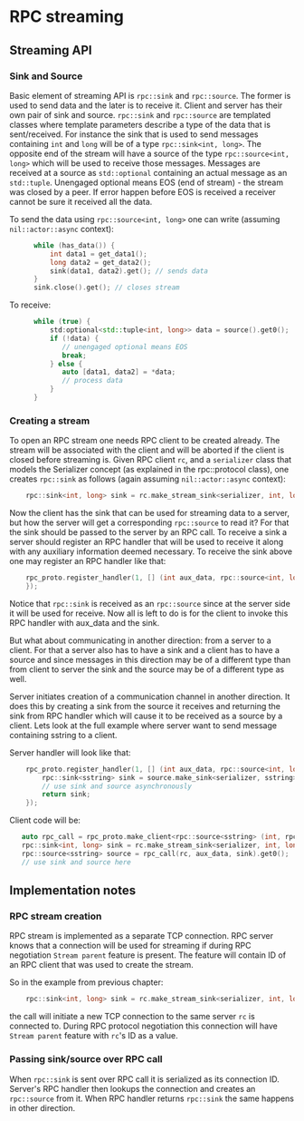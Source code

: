 # RPC streaming

## Streaming API

### Sink and Source

Basic element of streaming API is `rpc::sink` and `rpc::source`. The former
is used to send data and the later is to receive it. Client and server
has their own pair of sink and source. `rpc::sink` and `rpc::source` are
templated classes where template parameters describe a type of the data
that is sent/received. For instance the sink that is used to send messages
containing `int` and `long` will be of a type `rpc::sink<int, long>`.  The
opposite end of the stream will have a source of the type `rpc::source<int, long>`
which will be used to receive those messages. Messages are received at a
source as `std::optional` containing an actual message as an `std::tuple`. Unengaged
optional means EOS (end of stream) - the stream was closed by a peer. If
error happen before EOS is received a receiver cannot be sure it received all
the data.

To send the data using `rpc::source<int, long>` one can write (assuming `nil::actor::async` context):

```cpp
      while (has_data()) {
          int data1 = get_data1();
          long data2 = get_data2();
          sink(data1, data2).get(); // sends data
      }
      sink.close().get(); // closes stream
```

To receive:

```cpp
      while (true) {
          std:optional<std::tuple<int, long>> data = source().get0();
          if (!data) {
             // unengaged optional means EOS
             break;
          } else {
             auto [data1, data2] = *data;
             // process data
          }
      }
```

### Creating a stream

To open an RPC stream one needs RPC client to be created already. The stream
will be associated with the client and will be aborted if the client is closed
before streaming is. Given RPC client `rc`, and a `serializer` class that models the Serializer concept (as explained in the rpc::protocol class), one creates `rpc::sink` as follows
(again assuming `nil::actor::async` context):

```cpp
    rpc::sink<int, long> sink = rc.make_stream_sink<serializer, int, long>().get0();
```

Now the client has the sink that can be used for streaming data to
a server, but how the server will get a corresponding `rpc::source` to
read it? For that the sink should be passed to the server by an RPC
call. To receive a sink a server should register an RPC handler that will
be used to receive it along with any auxiliary information deemed necessary.
To receive the sink above one may register an RPC handler like that:

```cpp
    rpc_proto.register_handler(1, [] (int aux_data, rpc::source<int, long> source) {
    });
```

Notice that `rpc::sink` is received as an `rpc::source` since at the server
side it will be used for receive. Now all is left to do is for the client to
invoke this RPC handler with aux_data and the sink.

But what about communicating in another direction: from a server to a
client. For that a server also has to have a sink and a client has to have
a source and since messages in this direction may be of a different type
than from client to server the sink and the source may be of a different
type as well.

Server initiates creation of a communication channel in another direction.
It does this by creating a sink from the source it receives and returning the sink
from RPC handler which will cause it to be received as a source by a client. Lets look
at the full example where server want to send message containing sstring to a client.

Server handler will look like that:

```cpp
    rpc_proto.register_handler(1, [] (int aux_data, rpc::source<int, long> source) {
        rpc::sink<sstring> sink = source.make_sink<serializer, sstring>();
        // use sink and source asynchronously
        return sink;
    });
```

Client code will be:

```cpp
   auto rpc_call = rpc_proto.make_client<rpc::source<sstring> (int, rpc::sink<int>)>(1);
   rpc::sink<int, long> sink = rc.make_stream_sink<serializer, int, long>().get0();
   rpc::source<sstring> source = rpc_call(rc, aux_data, sink).get0();
   // use sink and source here
```

## Implementation notes

### RPC stream creation

RPC stream is implemented as a separate TCP connection. RPC server knows that a connection
will be used for streaming if during RPC negotiation `Stream parent` feature is present.
The feature will contain ID of an RPC client that was used to create the stream.

So in the example from previous chapter:

```cpp
    rpc::sink<int, long> sink = rc.make_stream_sink<serializer, int, long>().get0();
```

the call will initiate a new TCP connection to the same server `rc` is connected to. During RPC
protocol negotiation this connection will have `Stream parent` feature with `rc`'s ID as a value.

### Passing sink/source over RPC call

When `rpc::sink` is sent over RPC call it is serialized as its connection ID. Server's RPC handler
then lookups the connection and creates an `rpc::source` from it. When RPC handler returns `rpc::sink`
the same happens in other direction.    

